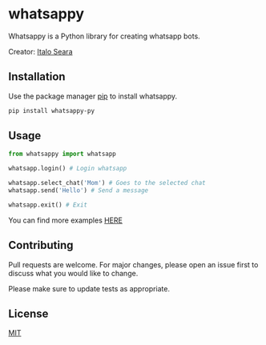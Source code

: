 # whatsappy

Whatsappy is a Python library for creating whatsapp bots.

Creator: [Italo Seara](https://github.com/italoseara)

## Installation

Use the package manager [pip](https://pip.pypa.io/en/stable/) to install whatsappy.

```bash
pip install whatsappy-py
```

## Usage

```python
from whatsappy import whatsapp

whatsapp.login() # Login whatsapp

whatsapp.select_chat('Mom') # Goes to the selected chat
whatsapp.send('Hello') # Send a message

whatsapp.exit() # Exit
```

You can find more examples [HERE](https://github.com/italoseara/whatsappy/tree/main/examples)

## Contributing

Pull requests are welcome. For major changes, please open an issue first to discuss what you would like to change.

Please make sure to update tests as appropriate.

## License

[MIT](https://github.com/italoseara/whatsappy/blob/main/LICENSE)
